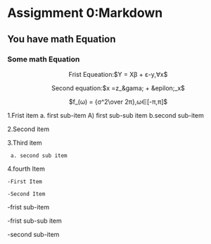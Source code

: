 # Assigmment 0:Markdown
## You have math Equation
### Some math Equation
</p>
<p align="center">
 Frist Equeation:$Y = X&beta; + &epsilon;-y,&forall;x$
</p>
<p align="center">
  Second equation:$x =z_&gama; + &epilon;_x$
</p>
<p align="center"> 
$f_(&omega;) = {&sigma;^2\over 2&pi;},&omega;&in;[-&pi;,&pi;]$
   
   1.Frist item a. first sub-item A) first sub-sub item b.second sub-item 
</p>
</div>
2.Second item 

3.Third item
    
     a. second sub item 

4.fourth Item
       
    -First Item
    
    -Second Item
       
  -frist sub-item
           
   -frist sub-sub item

  -second sub-item       

